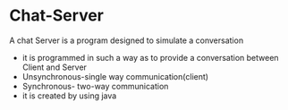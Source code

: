 # Chat-Server
A chat Server is a program designed to simulate a conversation
- it is programmed in such a way as to provide a conversation between Client and Server
- Unsynchronous-single way communication(client)
- Synchronous- two-way communication
- it is created by using java
